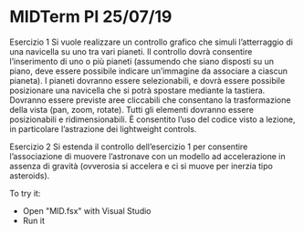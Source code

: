 # MIDTerm PI 25/07/19

Esercizio 1
Si vuole realizzare un controllo grafico che simuli l’atterraggio di una navicella su uno tra vari pianeti. 
Il controllo dovrà consentire l’inserimento di uno o più pianeti (assumendo che siano disposti su un piano, deve essere possibile indicare
un’immagine da associare a ciascun pianeta). I pianeti dovranno essere selezionabili, e dovrà essere possibile posizionare una navicella 
che si potrà spostare mediante la tastiera. Dovranno essere previste aree cliccabili che consentano la trasformazione della vista 
(pan, zoom, rotate). Tutti gli elementi dovranno essere posizionabili e ridimensionabili.
È consentito l’uso del codice visto a lezione, in particolare l’astrazione dei lightweight controls.

Esercizio 2
Si estenda il controllo dell’esercizio 1 per consentire l’associazione di muovere l’astronave con un modello ad accelerazione in assenza di
gravità (ovverosia si accelera e ci si muove per inerzia tipo asteroids).

To try it:
- Open "MID.fsx" with Visual Studio
- Run it
